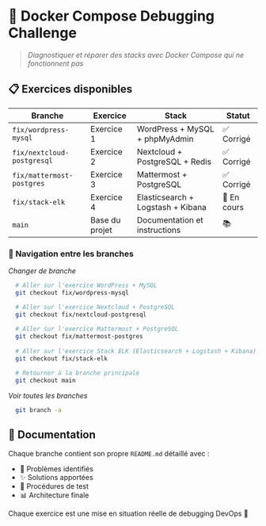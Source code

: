 # 🐳 Docker Compose Debugging Challenge
>*Diagnostiquer et réparer des stacks avec Docker Compose qui ne fonctionnent pas*

## 📋 Exercices disponibles
| Branche                    | Exercice       | Stack                             | Statut      |
|----------------------------|----------------|-----------------------------------|-------------|
| `fix/wordpress-mysql`      | Exercice 1     | WordPress + MySQL + phpMyAdmin    | ✅ Corrigé   |
| `fix/nextcloud-postgresql` | Exercice 2     | Nextcloud + PostgreSQL + Redis    | ✅ Corrigé   |
| `fix/mattermost-postgres`  | Exercice 3     | Mattermost + PostgreSQL           | ✅ Corrigé   |
| `fix/stack-elk`            | Exercice 4     | Elasticsearch + Logstash + Kibana | 🚧 En cours |
| `main`                     | Base du projet | Documentation et instructions     | 📚          |

### 🚀 Navigation entre les branches
*Changer de branche*
```bash
  # Aller sur l'exercice WordPress + MySQL
  git checkout fix/wordpress-mysql

  # Aller sur l'exercice Nextcloud + PostgreSQL
  git checkout fix/nextcloud-postgresql
  
  # Aller sur l'exercice Mattermost + PostgreSQL
  git checkout fix/mattermost-postgres
  
  # Aller sur l'exercice Stack ELK (Elasticsearch + Logstash + Kibana)
  git checkout fix/stack-elk

  # Retourner à la branche principale
  git checkout main
```

*Voir toutes les branches*
```bash
  git branch -a
```

## 📖 Documentation
Chaque branche contient son propre `README.md` détaillé avec :
- 🔧 Problèmes identifiés
- ✨ Solutions apportées
- 🧪 Procédures de test
- 📊 Architecture finale

Chaque exercice est une mise en situation réelle de debugging DevOps 🚀